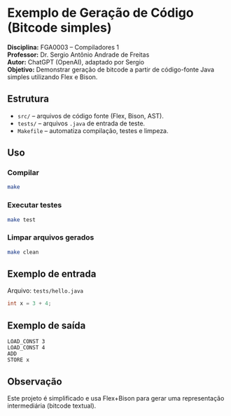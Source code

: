 # Exemplo de Geração de Código (Bitcode simples)

**Disciplina:** FGA0003 – Compiladores 1  
**Professor:** Dr. Sergio Antônio Andrade de Freitas  
**Autor:** ChatGPT (OpenAI), adaptado por Sergio  
**Objetivo:** Demonstrar geração de bitcode a partir de código-fonte Java simples utilizando Flex e Bison.

## Estrutura
- `src/` – arquivos de código fonte (Flex, Bison, AST).
- `tests/` – arquivos `.java` de entrada de teste.
- `Makefile` – automatiza compilação, testes e limpeza.

## Uso

### Compilar
```bash
make
```

### Executar testes
```bash
make test
```

### Limpar arquivos gerados
```bash
make clean
```

## Exemplo de entrada
Arquivo: `tests/hello.java`
```java
int x = 3 + 4;
```

## Exemplo de saída
```
LOAD_CONST 3
LOAD_CONST 4
ADD
STORE x
```

## Observação
Este projeto é simplificado e usa Flex+Bison para gerar uma representação intermediária (bitcode textual).